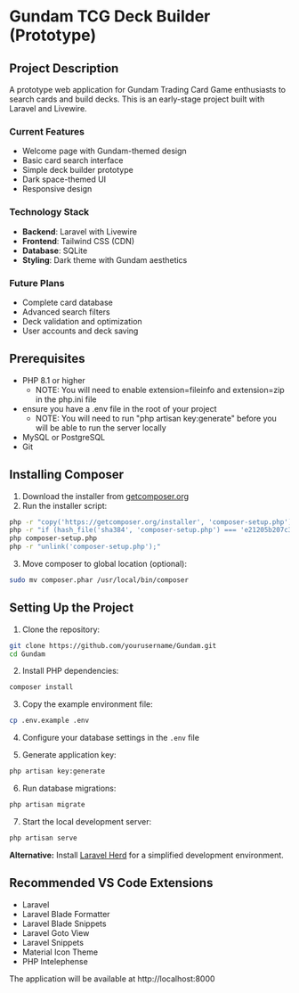 # Gundam TCG Deck Builder (Prototype)

## Project Description

A prototype web application for Gundam Trading Card Game enthusiasts to search cards and build decks. This is an early-stage project built with Laravel and Livewire.

### Current Features
- Welcome page with Gundam-themed design
- Basic card search interface
- Simple deck builder prototype
- Dark space-themed UI
- Responsive design

### Technology Stack
- **Backend**: Laravel with Livewire
- **Frontend**: Tailwind CSS (CDN)
- **Database**: SQLite
- **Styling**: Dark theme with Gundam aesthetics

### Future Plans
- Complete card database
- Advanced search filters
- Deck validation and optimization
- User accounts and deck saving

## Prerequisites
- PHP 8.1 or higher
  - NOTE: You will need to enable extension=fileinfo and extension=zip in the php.ini file
- ensure you have a .env file in the root of your project
  - NOTE: You will need to run "php artisan key:generate" before you will be able to run the server locally
- MySQL or PostgreSQL
- Git

## Installing Composer
1. Download the installer from [getcomposer.org](https://getcomposer.org/download/)
2. Run the installer script:
```bash
php -r "copy('https://getcomposer.org/installer', 'composer-setup.php');"
php -r "if (hash_file('sha384', 'composer-setup.php') === 'e21205b207c3ff031906575712edab6f13eb0b361f2085f1f1237b7126d785e826a450292b6cfd1d64d92e6563bbde02') { echo 'Installer verified'; } else { echo 'Installer corrupt'; unlink('composer-setup.php'); } echo PHP_EOL;"
php composer-setup.php
php -r "unlink('composer-setup.php');"
```
3. Move composer to global location (optional):
```bash
sudo mv composer.phar /usr/local/bin/composer
```

## Setting Up the Project
1. Clone the repository:
```bash
git clone https://github.com/yourusername/Gundam.git
cd Gundam
```

2. Install PHP dependencies:
```bash
composer install
```

3. Copy the example environment file:
```bash
cp .env.example .env
```

4. Configure your database settings in the `.env` file

5. Generate application key:
```bash
php artisan key:generate
```

6. Run database migrations:
```bash
php artisan migrate
```

7. Start the local development server:
```bash
php artisan serve
```

**Alternative:** Install [Laravel Herd](https://herd.laravel.com/) for a simplified development environment.

## Recommended VS Code Extensions
- Laravel
- Laravel Blade Formatter
- Laravel Blade Snippets
- Laravel Goto View
- Laravel Snippets
- Material Icon Theme
- PHP Intelephense


The application will be available at http://localhost:8000
